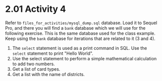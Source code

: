 # 2.01 Activity 4

Refer to `files_for_activities/mysql_dump.sql` database. Load it to Sequel Pro, and there you will find a `bank` database which we will use for the following exercise. This is the same database used for the class example. Keep using the `bank` database for iterations that are related to it (3 and 4).

1. The `select` statement is used as a print command in SQL. Use the `select` statement to print "Hello World".
2. Use the select statement to perform a simple mathematical calculation to add two numbers.
3. Get a list of card types.
4. Get a list with the name of districts.

